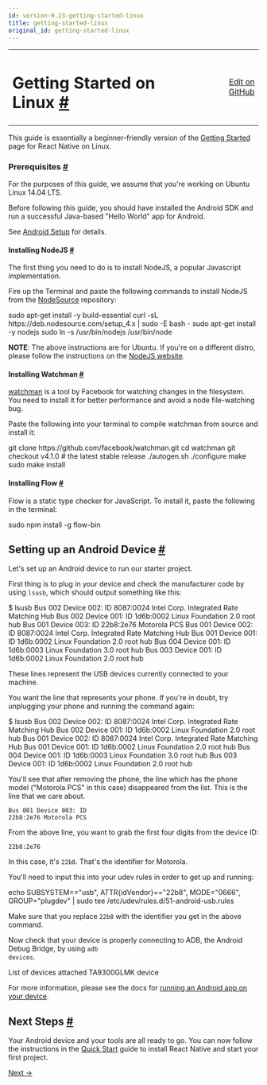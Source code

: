 ```yaml
---
id: version-0.23-getting-started-linux
title: getting-started-linux
original_id: getting-started-linux
---
```

<a id="content"></a><table width="100%"><tbody><tr><td><h1><a class="anchor" name="getting-started-on-linux"></a>Getting Started on Linux <a class="hash-link" href="docs/getting-started-linux.html#getting-started-on-linux">#</a></h1></td><td style="text-align:right;"><a target="_blank" href="https://github.com/facebook/react-native/blob/master/docs/GettingStartedOnLinux.md">Edit on GitHub</a></td></tr></tbody></table><div><p>This guide is essentially a beginner-friendly version of the <a href="/react-native/docs/getting-started.html" target="">Getting Started</a> page for React Native on Linux.</p><h3><a class="anchor" name="prerequisites"></a>Prerequisites <a class="hash-link" href="docs/getting-started-linux.html#prerequisites">#</a></h3><p>For the purposes of this guide, we assume that you're working on Ubuntu Linux 14.04 LTS.</p><p>Before following this guide, you should have installed the Android SDK and run a successful Java-based "Hello World" app for Android.</p><p>See <a href="/react-native/docs/android-setup.html" target="">Android Setup</a> for details.</p><h4><a class="anchor" name="installing-nodejs"></a>Installing NodeJS <a class="hash-link" href="docs/getting-started-linux.html#installing-nodejs">#</a></h4><p>The first thing you need to do is to install NodeJS, a popular Javascript implementation.</p><p>Fire up the Terminal and paste the following commands to install NodeJS from the <a href="https://nodesource.com/" target="_blank">NodeSource</a> repository:</p><div class="prism language-javascript">sudo apt<span class="token operator">-</span><span class="token keyword">get</span> install <span class="token operator">-</span>y build<span class="token operator">-</span>essential
curl <span class="token operator">-</span>sL https<span class="token punctuation">:</span><span class="token operator">/</span><span class="token operator">/</span>deb<span class="token punctuation">.</span>nodesource<span class="token punctuation">.</span>com<span class="token operator">/</span>setup_4<span class="token punctuation">.</span>x <span class="token operator">|</span> sudo <span class="token operator">-</span>E bash <span class="token operator">-</span>
sudo apt<span class="token operator">-</span><span class="token keyword">get</span> install <span class="token operator">-</span>y nodejs
sudo ln <span class="token operator">-</span>s <span class="token operator">/</span>usr<span class="token operator">/</span>bin<span class="token operator">/</span>nodejs <span class="token operator">/</span>usr<span class="token operator">/</span>bin<span class="token operator">/</span>node</div><p><strong>NOTE</strong>: The above instructions are for Ubuntu. If you're on a different distro,  please follow the instructions on the <a href="https://nodejs.org/en/download/" target="_blank">NodeJS website</a>.</p><h4><a class="anchor" name="installing-watchman"></a>Installing Watchman <a class="hash-link" href="docs/getting-started-linux.html#installing-watchman">#</a></h4><p><a href="https://facebook.github.io/watchman/docs/install.html" target="_blank">watchman</a> is a tool by Facebook for watching changes in the filesystem. You need to install it for better performance and avoid a node file-watching bug.</p><p>Paste the following into your terminal to compile watchman from source and install it:</p><div class="prism language-javascript">git clone https<span class="token punctuation">:</span><span class="token operator">/</span><span class="token operator">/</span>github<span class="token punctuation">.</span>com<span class="token operator">/</span>facebook<span class="token operator">/</span>watchman<span class="token punctuation">.</span>git
cd watchman
git checkout v4<span class="token number">.1</span><span class="token punctuation">.</span><span class="token number">0</span>  # the latest stable release
<span class="token punctuation">.</span><span class="token operator">/</span>autogen<span class="token punctuation">.</span>sh
<span class="token punctuation">.</span><span class="token operator">/</span>configure
make
sudo make install</div><h4><a class="anchor" name="installing-flow"></a>Installing Flow <a class="hash-link" href="docs/getting-started-linux.html#installing-flow">#</a></h4><p>Flow is a static type checker for JavaScript. To install it, paste the following in the terminal:</p><div class="prism language-javascript">sudo npm install <span class="token operator">-</span>g flow<span class="token operator">-</span>bin</div><h2><a class="anchor" name="setting-up-an-android-device"></a>Setting up an Android Device <a class="hash-link" href="docs/getting-started-linux.html#setting-up-an-android-device">#</a></h2><p>Let's set up an Android device to run our starter project. </p><p>First thing is to plug in your device and check the manufacturer code by using <code>lsusb</code>, which should output something like this:</p><div class="prism language-javascript">$ lsusb
Bus <span class="token number">002</span> Device <span class="token number">002</span><span class="token punctuation">:</span> ID <span class="token number">8087</span><span class="token punctuation">:</span><span class="token number">0024</span> Intel Corp<span class="token punctuation">.</span> Integrated Rate Matching Hub
Bus <span class="token number">002</span> Device <span class="token number">001</span><span class="token punctuation">:</span> ID 1d6b<span class="token punctuation">:</span><span class="token number">0002</span> Linux Foundation <span class="token number">2.0</span> root hub
Bus <span class="token number">001</span> Device <span class="token number">003</span><span class="token punctuation">:</span> ID 22b8<span class="token punctuation">:</span><span class="token number">2e76</span> Motorola PCS 
Bus <span class="token number">001</span> Device <span class="token number">002</span><span class="token punctuation">:</span> ID <span class="token number">8087</span><span class="token punctuation">:</span><span class="token number">0024</span> Intel Corp<span class="token punctuation">.</span> Integrated Rate Matching Hub
Bus <span class="token number">001</span> Device <span class="token number">001</span><span class="token punctuation">:</span> ID 1d6b<span class="token punctuation">:</span><span class="token number">0002</span> Linux Foundation <span class="token number">2.0</span> root hub
Bus <span class="token number">004</span> Device <span class="token number">001</span><span class="token punctuation">:</span> ID 1d6b<span class="token punctuation">:</span><span class="token number">0003</span> Linux Foundation <span class="token number">3.0</span> root hub
Bus <span class="token number">003</span> Device <span class="token number">001</span><span class="token punctuation">:</span> ID 1d6b<span class="token punctuation">:</span><span class="token number">0002</span> Linux Foundation <span class="token number">2.0</span> root hub</div><p>These lines represent the USB devices currently connected to your machine.</p><p>You want the line that represents your phone. If you're in doubt, try unplugging your phone and running the command again:</p><div class="prism language-javascript">$ lsusb
Bus <span class="token number">002</span> Device <span class="token number">002</span><span class="token punctuation">:</span> ID <span class="token number">8087</span><span class="token punctuation">:</span><span class="token number">0024</span> Intel Corp<span class="token punctuation">.</span> Integrated Rate Matching Hub
Bus <span class="token number">002</span> Device <span class="token number">001</span><span class="token punctuation">:</span> ID 1d6b<span class="token punctuation">:</span><span class="token number">0002</span> Linux Foundation <span class="token number">2.0</span> root hub
Bus <span class="token number">001</span> Device <span class="token number">002</span><span class="token punctuation">:</span> ID <span class="token number">8087</span><span class="token punctuation">:</span><span class="token number">0024</span> Intel Corp<span class="token punctuation">.</span> Integrated Rate Matching Hub
Bus <span class="token number">001</span> Device <span class="token number">001</span><span class="token punctuation">:</span> ID 1d6b<span class="token punctuation">:</span><span class="token number">0002</span> Linux Foundation <span class="token number">2.0</span> root hub
Bus <span class="token number">004</span> Device <span class="token number">001</span><span class="token punctuation">:</span> ID 1d6b<span class="token punctuation">:</span><span class="token number">0003</span> Linux Foundation <span class="token number">3.0</span> root hub
Bus <span class="token number">003</span> Device <span class="token number">001</span><span class="token punctuation">:</span> ID 1d6b<span class="token punctuation">:</span><span class="token number">0002</span> Linux Foundation <span class="token number">2.0</span> root hub</div><p>You'll see that after removing the phone, the line which has the phone model ("Motorola PCS" in this case) disappeared from the list. This is the line that we care about.</p><p><code>Bus 001 Device 003: ID 22b8:2e76 Motorola PCS</code></p><p>From the above line, you want to grab the first four digits from the device ID:</p><p><code>22b8:2e76</code> </p><p>In this case, it's <code>22b8</code>. That's the identifier for Motorola.</p><p>You'll need to input this into your udev rules in order to get up and running:</p><div class="prism language-javascript">echo SUBSYSTEM<span class="token operator">==</span><span class="token string">"usb"</span><span class="token punctuation">,</span> ATTR<span class="token punctuation">{</span>idVendor<span class="token punctuation">}</span><span class="token operator">==</span><span class="token string">"22b8"</span><span class="token punctuation">,</span> MODE<span class="token operator">=</span><span class="token string">"0666"</span><span class="token punctuation">,</span> GROUP<span class="token operator">=</span><span class="token string">"plugdev"</span> <span class="token operator">|</span> sudo tee <span class="token operator">/</span>etc<span class="token operator">/</span>udev<span class="token operator">/</span>rules<span class="token punctuation">.</span>d<span class="token operator">/</span><span class="token number">51</span><span class="token operator">-</span>android<span class="token operator">-</span>usb<span class="token punctuation">.</span>rules</div><p>Make sure that you replace <code>22b8</code> with the identifier you get in the above command.</p><p>Now check that your device is properly connecting to ADB, the Android Debug Bridge, by using <code>adb devices</code>.</p><div class="prism language-javascript">List of devices attached
TA9300GLMK    device</div><p>For more information, please see the docs for <a href="/react-native/docs/running-on-device-android.html" target="">running an Android app on your device</a>.</p><h2><a class="anchor" name="next-steps"></a>Next Steps <a class="hash-link" href="docs/getting-started-linux.html#next-steps">#</a></h2><p>Your Android device and your tools are all ready to go. You can now follow the instructions in the <a href="http://facebook.github.io/react-native/docs/getting-started.html#quick-start" target="_blank">Quick Start</a> guide to install React Native and start your first project.</p></div><div class="docs-prevnext"><a class="docs-next" href="docs/android-setup.html#content">Next →</a></div>